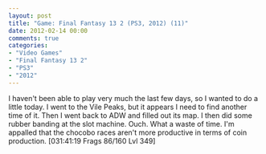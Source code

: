 ```yaml
---
layout: post
title: "Game: Final Fantasy 13 2 (PS3, 2012) (11)"
date: 2012-02-14 00:00
comments: true
categories:
- "Video Games"
- "Final Fantasy 13 2"
- "PS3"
- "2012"
---
```


I haven't been able to play very much the last few days, so I
wanted to do a little today. I went to the Vile Peaks, but it
appears I need to find another time of it. Then I went back to ADW
and filled out its map. I then did some rubber banding at the slot
machine. Ouch. What a waste of time. I'm appalled that the chocobo
races aren't more productive in terms of coin
production. [031:41:19 Frags 86/160 Lvl 349]
